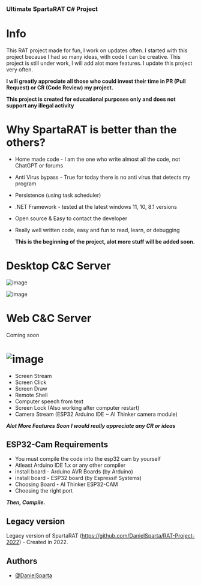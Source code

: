 ### Ultimate SpartaRAT C# Project
# Info
This RAT project made for fun, I work on updates often.
I started with this project because I had so many ideas, with code I can be creative. This project is still under work, I will add alot more features.
I update this project very often.

**I will greatly appreciate all those who could invest their time in PR (Pull Request) or CR (Code Review) my project.**

**This project is created for educational purposes only and does not support any illegal activity**

# Why SpartaRAT is better than the others?
- Home made code - I am the one who write almost all the code, not ChatGPT or forums
- Anti Virus bypass - True for today there is no anti virus that detects my program
- Persistence (using task scheduler)
- .NET Framework - tested at the latest windows 11, 10, 8.1 versions
- Open source & Easy to contact the developer
- Really well written code, easy and fun to read, learn, or debugging

  **This is the beginning of the project, alot more stuff will be added soon.**

# Desktop C&C Server
![image](https://github.com/DanielSparta/2024-RAT-projet/assets/111179755/21ed04f8-30e4-49c7-95a0-9231817bb765)

![image](https://github.com/DanielSparta/2024-RAT-projet/assets/111179755/d228432f-87b1-4a0e-8c2f-5643d0385c13)

# Web C&C Server
Coming soon

# ![image](https://github.com/DanielSparta/2024-RAT-projet/assets/111179755/78b29c43-c1ec-44ad-8c72-1369ed527d64)
- Screen Stream
- Screen Click
- Screen Draw
- Remote Shell
- Computer speech from text
- Screen Lock (Also working after computer restart)
- Camera Stream (ESP32 Arduino IDE ~ AI Thinker camera module)
  
**_Alot More Features Soon_**
**_I would really appreciate any CR or ideas_**


## ESP32-Cam Requirements
- You must compile the code into the esp32 cam by yourself
- Atleast Arduino IDE 1.x or any other compiler
- install board - Arduino AVR Boards (by Arduino)
- install board - ESP32 board (by Espressif Systems)
- Choosing Board - AI Thinker ESP32-CAM
- Choosing the right port


**_Then, Compile._**

## Legacy version
Legacy version of SpartaRAT (https://github.com/DanielSparta/RAT-Project-2022) - Created in 2022.

## Authors
- [@DanielSparta](https://github.com/DanielSparta)